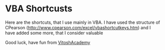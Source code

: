 # VBA Shortcusts

Here are the shortcuts, that I use mainly in VBA.
I have used the structure of CPearson (http://www.cpearson.com/excel/vbashortcutkeys.htm) and I have added some more, that I consider valuable

Good luck, have fun from [VitoshAcademy](http://www.vitoshacademy.com)

